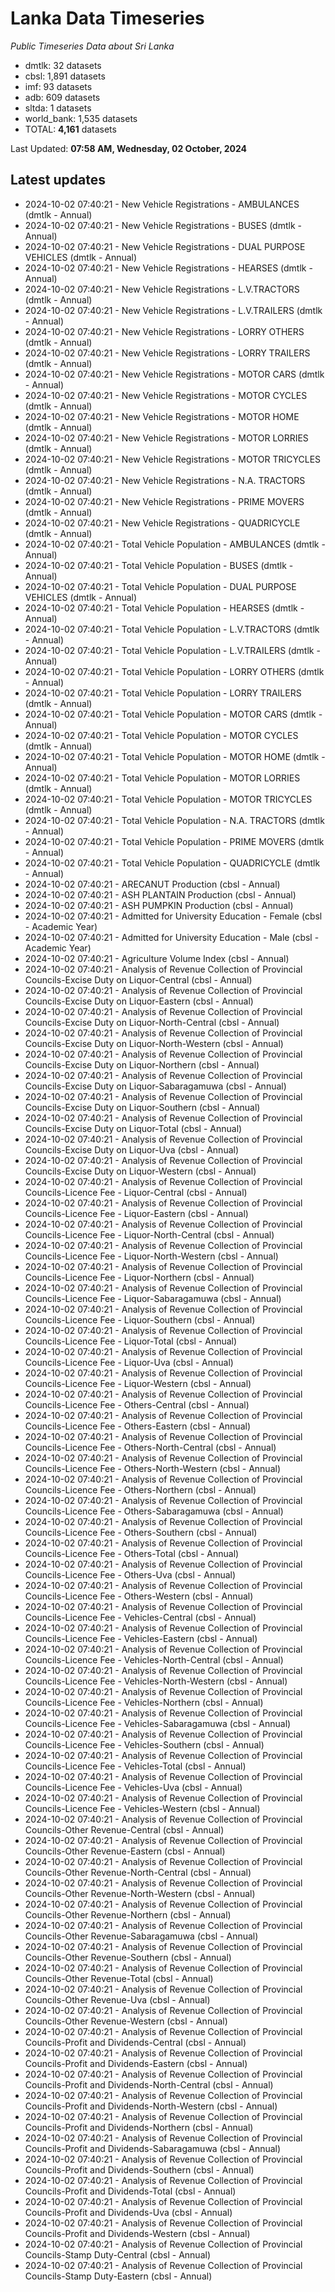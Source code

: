 # Lanka Data Timeseries
*Public Timeseries Data about Sri Lanka*

* dmtlk: 32 datasets
* cbsl: 1,891 datasets
* imf: 93 datasets
* adb: 609 datasets
* sltda: 1 datasets
* world_bank: 1,535 datasets
* TOTAL: **4,161** datasets

Last Updated: **07:58 AM, Wednesday, 02 October, 2024**

## Latest updates

* 2024-10-02 07:40:21 - New Vehicle Registrations - AMBULANCES (dmtlk - Annual)
* 2024-10-02 07:40:21 - New Vehicle Registrations - BUSES (dmtlk - Annual)
* 2024-10-02 07:40:21 - New Vehicle Registrations - DUAL PURPOSE VEHICLES (dmtlk - Annual)
* 2024-10-02 07:40:21 - New Vehicle Registrations - HEARSES (dmtlk - Annual)
* 2024-10-02 07:40:21 - New Vehicle Registrations - L.V.TRACTORS (dmtlk - Annual)
* 2024-10-02 07:40:21 - New Vehicle Registrations - L.V.TRAILERS (dmtlk - Annual)
* 2024-10-02 07:40:21 - New Vehicle Registrations - LORRY OTHERS (dmtlk - Annual)
* 2024-10-02 07:40:21 - New Vehicle Registrations - LORRY TRAILERS (dmtlk - Annual)
* 2024-10-02 07:40:21 - New Vehicle Registrations - MOTOR CARS (dmtlk - Annual)
* 2024-10-02 07:40:21 - New Vehicle Registrations - MOTOR CYCLES (dmtlk - Annual)
* 2024-10-02 07:40:21 - New Vehicle Registrations - MOTOR HOME (dmtlk - Annual)
* 2024-10-02 07:40:21 - New Vehicle Registrations - MOTOR LORRIES (dmtlk - Annual)
* 2024-10-02 07:40:21 - New Vehicle Registrations - MOTOR TRICYCLES (dmtlk - Annual)
* 2024-10-02 07:40:21 - New Vehicle Registrations - N.A. TRACTORS (dmtlk - Annual)
* 2024-10-02 07:40:21 - New Vehicle Registrations - PRIME MOVERS (dmtlk - Annual)
* 2024-10-02 07:40:21 - New Vehicle Registrations - QUADRICYCLE (dmtlk - Annual)
* 2024-10-02 07:40:21 - Total Vehicle Population - AMBULANCES (dmtlk - Annual)
* 2024-10-02 07:40:21 - Total Vehicle Population - BUSES (dmtlk - Annual)
* 2024-10-02 07:40:21 - Total Vehicle Population - DUAL PURPOSE VEHICLES (dmtlk - Annual)
* 2024-10-02 07:40:21 - Total Vehicle Population - HEARSES (dmtlk - Annual)
* 2024-10-02 07:40:21 - Total Vehicle Population - L.V.TRACTORS (dmtlk - Annual)
* 2024-10-02 07:40:21 - Total Vehicle Population - L.V.TRAILERS (dmtlk - Annual)
* 2024-10-02 07:40:21 - Total Vehicle Population - LORRY OTHERS (dmtlk - Annual)
* 2024-10-02 07:40:21 - Total Vehicle Population - LORRY TRAILERS (dmtlk - Annual)
* 2024-10-02 07:40:21 - Total Vehicle Population - MOTOR CARS (dmtlk - Annual)
* 2024-10-02 07:40:21 - Total Vehicle Population - MOTOR CYCLES (dmtlk - Annual)
* 2024-10-02 07:40:21 - Total Vehicle Population - MOTOR HOME (dmtlk - Annual)
* 2024-10-02 07:40:21 - Total Vehicle Population - MOTOR LORRIES (dmtlk - Annual)
* 2024-10-02 07:40:21 - Total Vehicle Population - MOTOR TRICYCLES (dmtlk - Annual)
* 2024-10-02 07:40:21 - Total Vehicle Population - N.A. TRACTORS (dmtlk - Annual)
* 2024-10-02 07:40:21 - Total Vehicle Population - PRIME MOVERS (dmtlk - Annual)
* 2024-10-02 07:40:21 - Total Vehicle Population - QUADRICYCLE (dmtlk - Annual)
* 2024-10-02 07:40:21 - ARECANUT Production (cbsl - Annual)
* 2024-10-02 07:40:21 - ASH PLANTAIN Production (cbsl - Annual)
* 2024-10-02 07:40:21 - ASH PUMPKIN Production (cbsl - Annual)
* 2024-10-02 07:40:21 - Admitted for University Education - Female (cbsl - Academic Year)
* 2024-10-02 07:40:21 - Admitted for University Education - Male (cbsl - Academic Year)
* 2024-10-02 07:40:21 - Agriculture Volume Index (cbsl - Annual)
* 2024-10-02 07:40:21 - Analysis of Revenue Collection of Provincial Councils-Excise Duty on Liquor-Central (cbsl - Annual)
* 2024-10-02 07:40:21 - Analysis of Revenue Collection of Provincial Councils-Excise Duty on Liquor-Eastern (cbsl - Annual)
* 2024-10-02 07:40:21 - Analysis of Revenue Collection of Provincial Councils-Excise Duty on Liquor-North-Central (cbsl - Annual)
* 2024-10-02 07:40:21 - Analysis of Revenue Collection of Provincial Councils-Excise Duty on Liquor-North-Western (cbsl - Annual)
* 2024-10-02 07:40:21 - Analysis of Revenue Collection of Provincial Councils-Excise Duty on Liquor-Northern (cbsl - Annual)
* 2024-10-02 07:40:21 - Analysis of Revenue Collection of Provincial Councils-Excise Duty on Liquor-Sabaragamuwa (cbsl - Annual)
* 2024-10-02 07:40:21 - Analysis of Revenue Collection of Provincial Councils-Excise Duty on Liquor-Southern (cbsl - Annual)
* 2024-10-02 07:40:21 - Analysis of Revenue Collection of Provincial Councils-Excise Duty on Liquor-Total (cbsl - Annual)
* 2024-10-02 07:40:21 - Analysis of Revenue Collection of Provincial Councils-Excise Duty on Liquor-Uva (cbsl - Annual)
* 2024-10-02 07:40:21 - Analysis of Revenue Collection of Provincial Councils-Excise Duty on Liquor-Western (cbsl - Annual)
* 2024-10-02 07:40:21 - Analysis of Revenue Collection of Provincial Councils-Licence Fee - Liquor-Central (cbsl - Annual)
* 2024-10-02 07:40:21 - Analysis of Revenue Collection of Provincial Councils-Licence Fee - Liquor-Eastern (cbsl - Annual)
* 2024-10-02 07:40:21 - Analysis of Revenue Collection of Provincial Councils-Licence Fee - Liquor-North-Central (cbsl - Annual)
* 2024-10-02 07:40:21 - Analysis of Revenue Collection of Provincial Councils-Licence Fee - Liquor-North-Western (cbsl - Annual)
* 2024-10-02 07:40:21 - Analysis of Revenue Collection of Provincial Councils-Licence Fee - Liquor-Northern (cbsl - Annual)
* 2024-10-02 07:40:21 - Analysis of Revenue Collection of Provincial Councils-Licence Fee - Liquor-Sabaragamuwa (cbsl - Annual)
* 2024-10-02 07:40:21 - Analysis of Revenue Collection of Provincial Councils-Licence Fee - Liquor-Southern (cbsl - Annual)
* 2024-10-02 07:40:21 - Analysis of Revenue Collection of Provincial Councils-Licence Fee - Liquor-Total (cbsl - Annual)
* 2024-10-02 07:40:21 - Analysis of Revenue Collection of Provincial Councils-Licence Fee - Liquor-Uva (cbsl - Annual)
* 2024-10-02 07:40:21 - Analysis of Revenue Collection of Provincial Councils-Licence Fee - Liquor-Western (cbsl - Annual)
* 2024-10-02 07:40:21 - Analysis of Revenue Collection of Provincial Councils-Licence Fee - Others-Central (cbsl - Annual)
* 2024-10-02 07:40:21 - Analysis of Revenue Collection of Provincial Councils-Licence Fee - Others-Eastern (cbsl - Annual)
* 2024-10-02 07:40:21 - Analysis of Revenue Collection of Provincial Councils-Licence Fee - Others-North-Central (cbsl - Annual)
* 2024-10-02 07:40:21 - Analysis of Revenue Collection of Provincial Councils-Licence Fee - Others-North-Western (cbsl - Annual)
* 2024-10-02 07:40:21 - Analysis of Revenue Collection of Provincial Councils-Licence Fee - Others-Northern (cbsl - Annual)
* 2024-10-02 07:40:21 - Analysis of Revenue Collection of Provincial Councils-Licence Fee - Others-Sabaragamuwa (cbsl - Annual)
* 2024-10-02 07:40:21 - Analysis of Revenue Collection of Provincial Councils-Licence Fee - Others-Southern (cbsl - Annual)
* 2024-10-02 07:40:21 - Analysis of Revenue Collection of Provincial Councils-Licence Fee - Others-Total (cbsl - Annual)
* 2024-10-02 07:40:21 - Analysis of Revenue Collection of Provincial Councils-Licence Fee - Others-Uva (cbsl - Annual)
* 2024-10-02 07:40:21 - Analysis of Revenue Collection of Provincial Councils-Licence Fee - Others-Western (cbsl - Annual)
* 2024-10-02 07:40:21 - Analysis of Revenue Collection of Provincial Councils-Licence Fee - Vehicles-Central (cbsl - Annual)
* 2024-10-02 07:40:21 - Analysis of Revenue Collection of Provincial Councils-Licence Fee - Vehicles-Eastern (cbsl - Annual)
* 2024-10-02 07:40:21 - Analysis of Revenue Collection of Provincial Councils-Licence Fee - Vehicles-North-Central (cbsl - Annual)
* 2024-10-02 07:40:21 - Analysis of Revenue Collection of Provincial Councils-Licence Fee - Vehicles-North-Western (cbsl - Annual)
* 2024-10-02 07:40:21 - Analysis of Revenue Collection of Provincial Councils-Licence Fee - Vehicles-Northern (cbsl - Annual)
* 2024-10-02 07:40:21 - Analysis of Revenue Collection of Provincial Councils-Licence Fee - Vehicles-Sabaragamuwa (cbsl - Annual)
* 2024-10-02 07:40:21 - Analysis of Revenue Collection of Provincial Councils-Licence Fee - Vehicles-Southern (cbsl - Annual)
* 2024-10-02 07:40:21 - Analysis of Revenue Collection of Provincial Councils-Licence Fee - Vehicles-Total (cbsl - Annual)
* 2024-10-02 07:40:21 - Analysis of Revenue Collection of Provincial Councils-Licence Fee - Vehicles-Uva (cbsl - Annual)
* 2024-10-02 07:40:21 - Analysis of Revenue Collection of Provincial Councils-Licence Fee - Vehicles-Western (cbsl - Annual)
* 2024-10-02 07:40:21 - Analysis of Revenue Collection of Provincial Councils-Other Revenue-Central (cbsl - Annual)
* 2024-10-02 07:40:21 - Analysis of Revenue Collection of Provincial Councils-Other Revenue-Eastern (cbsl - Annual)
* 2024-10-02 07:40:21 - Analysis of Revenue Collection of Provincial Councils-Other Revenue-North-Central (cbsl - Annual)
* 2024-10-02 07:40:21 - Analysis of Revenue Collection of Provincial Councils-Other Revenue-North-Western (cbsl - Annual)
* 2024-10-02 07:40:21 - Analysis of Revenue Collection of Provincial Councils-Other Revenue-Northern (cbsl - Annual)
* 2024-10-02 07:40:21 - Analysis of Revenue Collection of Provincial Councils-Other Revenue-Sabaragamuwa (cbsl - Annual)
* 2024-10-02 07:40:21 - Analysis of Revenue Collection of Provincial Councils-Other Revenue-Southern (cbsl - Annual)
* 2024-10-02 07:40:21 - Analysis of Revenue Collection of Provincial Councils-Other Revenue-Total (cbsl - Annual)
* 2024-10-02 07:40:21 - Analysis of Revenue Collection of Provincial Councils-Other Revenue-Uva (cbsl - Annual)
* 2024-10-02 07:40:21 - Analysis of Revenue Collection of Provincial Councils-Other Revenue-Western (cbsl - Annual)
* 2024-10-02 07:40:21 - Analysis of Revenue Collection of Provincial Councils-Profit and Dividends-Central (cbsl - Annual)
* 2024-10-02 07:40:21 - Analysis of Revenue Collection of Provincial Councils-Profit and Dividends-Eastern (cbsl - Annual)
* 2024-10-02 07:40:21 - Analysis of Revenue Collection of Provincial Councils-Profit and Dividends-North-Central (cbsl - Annual)
* 2024-10-02 07:40:21 - Analysis of Revenue Collection of Provincial Councils-Profit and Dividends-North-Western (cbsl - Annual)
* 2024-10-02 07:40:21 - Analysis of Revenue Collection of Provincial Councils-Profit and Dividends-Northern (cbsl - Annual)
* 2024-10-02 07:40:21 - Analysis of Revenue Collection of Provincial Councils-Profit and Dividends-Sabaragamuwa (cbsl - Annual)
* 2024-10-02 07:40:21 - Analysis of Revenue Collection of Provincial Councils-Profit and Dividends-Southern (cbsl - Annual)
* 2024-10-02 07:40:21 - Analysis of Revenue Collection of Provincial Councils-Profit and Dividends-Total (cbsl - Annual)
* 2024-10-02 07:40:21 - Analysis of Revenue Collection of Provincial Councils-Profit and Dividends-Uva (cbsl - Annual)
* 2024-10-02 07:40:21 - Analysis of Revenue Collection of Provincial Councils-Profit and Dividends-Western (cbsl - Annual)
* 2024-10-02 07:40:21 - Analysis of Revenue Collection of Provincial Councils-Stamp Duty-Central (cbsl - Annual)
* 2024-10-02 07:40:21 - Analysis of Revenue Collection of Provincial Councils-Stamp Duty-Eastern (cbsl - Annual)